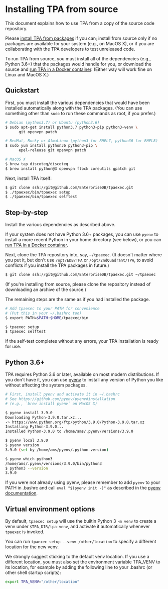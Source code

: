 # Installing TPA from source

This document explains how to use TPA from a copy of the source code
repository.

Please [install TPA from packages](INSTALL.md) if you can; install
from source only if no packages are available for your system (e.g., on
MacOS X), or if you are collaborating with the TPA developers to
test unreleased code.

To run TPA from source, you must install all of the dependencies
(e.g., Python 3.6+) that the packages would handle for you, or download
the source and [run TPA in a Docker container](INSTALL-docker.md).
(Either way will work fine on Linux and MacOS X.)

## Quickstart

First, you must install the various dependencies that would have been
installed automatically along with the TPA packages. (You can use
something other than `sudo` to run these commands as root, if you
prefer.)


```bash
# Debian (python3.7) or Ubuntu (python3.6)
$ sudo apt-get install python3.7 python3-pip python3-venv \
      git openvpn patch

# RedHat, Rocky or AlmaLinux (python3 for RHEL7, python36 for RHEL8)
$ sudo yum install python36 python3-pip \
      epel-release git openvpn patch

# MacOS X
$ brew tap discoteq/discoteq
$ brew install python@3 openvpn flock coreutils gpatch git
```

Next, install TPA itself:

```bash
$ git clone ssh://git@github.com/EnterpriseDB/tpaexec.git
$ ./tpaexec/bin/tpaexec setup
$ ./tpaexec/bin/tpaexec selftest
```

## Step-by-step

Install the various dependencies as described above.

If your system does not have Python 3.6+ packages, you can use `pyenv`
to install a more recent Python in your home directory (see below), or
you can [run TPA in a Docker container](INSTALL-docker.md).

Next, clone the TPA repository into, say, `~/tpaexec`. (It doesn't
matter where you put it, but don't use `/opt/EDB/TPA` or
`/opt/2ndQuadrant/TPA`, to avoid conflicts if you install the TPA
packages in future.)

```bash
$ git clone ssh://git@github.com/EnterpriseDB/tpaexec.git ~/tpaexec
```

(If you're installing from source, please clone the repository instead
of downloading an archive of the source.)

The remaining steps are the same as if you had installed the package.

```bash
# Add tpaexec to your PATH for convenience
# (Put this in your ~/.bashrc too)
$ export PATH=$PATH:$HOME/tpaexec/bin

$ tpaexec setup
$ tpaexec selftest
```

If the self-test completes without any errors, your TPA installation
is ready for use.

## Python 3.6+

TPA requires Python 3.6 or later, available on most
modern distributions. If you don't have it, you can use
[pyenv](https://github.com/pyenv/pyenv) to install any version of Python
you like without affecting the system packages.

```bash
# First, install pyenv and activate it in ~/.bashrc
# See https://github.com/pyenv/pyenv#installation
# (e.g., `brew install pyenv` on MacOS X)

$ pyenv install 3.9.0
Downloading Python-3.9.0.tar.xz...
-> https://www.python.org/ftp/python/3.9.0/Python-3.9.0.tar.xz
Installing Python-3.9.0...
Installed Python-3.9.0 to /home/ams/.pyenv/versions/3.9.0

$ pyenv local 3.9.0
$ pyenv version
3.9.0 (set by /home/ams/pyenv/.python-version)

$ pyenv which python3
/home/ams/.pyenv/versions/3.9.0/bin/python3
$ python3 --version
3.9.0
```

If you were not already using pyenv, please remember to add `pyenv` to
your PATH in .bashrc and call `eval "$(pyenv init -)"` as described in
the [pyenv documentation](https://github.com/pyenv/pyenv#installation).

## Virtual environment options

By default, `tpaexec setup` will use the builtin Python 3 `-m venv`
to create a venv under `$TPA_DIR/tpa-venv`, and activate it
automatically whenever `tpaexec` is invoked.

You can run `tpaexec setup --venv /other/location` to specify a
different location for the new venv.

We strongly suggest sticking to the default venv location. If you use a
different location, you must also set the environment variable TPA_VENV
to its location, for example by adding the following line to your
.bashrc (or other shell startup scripts):

```bash
export TPA_VENV="/other/location"
```
